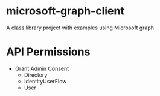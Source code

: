 # microsoft-graph-client
A class library project with examples using Microsoft graph

# API Permissions
- Grant Admin Consent
  - Directory
  - IdentityUserFlow
  - User
